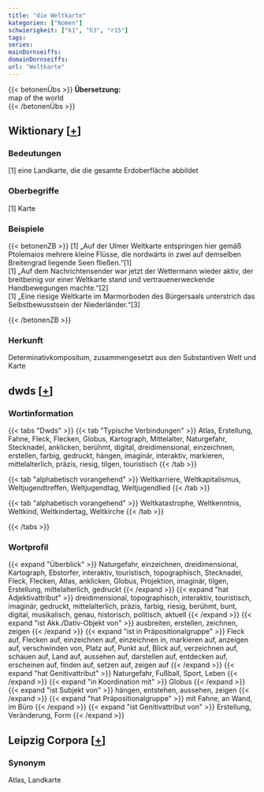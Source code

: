 ```yaml
---
title: "die Weltkarte"
kategorien: ["Nomen"]
schwierigkeit: ["k1", "h3", "r15"]
tags:
series:
mainDornseiffs:
domainDornseiffs:
url: "Weltkarte"
---
```


{{< betonenÜbs >}}
**Übersetzung:**  
map of the world  
{{< /betonenÜbs >}}

## Wiktionary [[+](https://de.wiktionary.org/wiki/Weltkarte)]

### Bedeutungen
[1] eine Landkarte, die die gesamte Erdoberfläche abbildet  

### Oberbegriffe
[1] Karte  

### Beispiele
{{< betonenZB >}}
[1] „Auf der Ulmer Weltkarte entspringen hier gemäß Ptolemaios mehrere kleine Flüsse, die nordwärts in zwei auf demselben Breitengrad liegende Seen fließen.“[1]  
[1] „Auf dem Nachrichtensender war jetzt der Wettermann wieder aktiv, der breitbeinig vor einer Weltkarte stand und vertrauenerweckende Handbewegungen machte.“[2]  
[1] „Eine riesige Weltkarte im Marmorboden des Bürgersaals unterstrich das Selbstbewusstsein der Niederländer.“[3]  

{{< /betonenZB >}}
### Herkunft
Determinativkompositum, zusammengesetzt aus den Substantiven Welt und Karte  



## dwds [[+](https://www.dwds.de/wb/Weltkarte)]

### Wortinformation
{{< tabs "Dwds" >}}
{{< tab "Typische Verbindungen" >}}
Atlas, Erstellung, Fahne, Fleck, Flecken, Globus, Kartograph, Mittelalter, Naturgefahr, Stecknadel, anklicken, berühmt, digital, dreidimensional, einzeichnen, erstellen, farbig, gedruckt, hängen, imaginär, interaktiv, markieren, mittelalterlich, präzis, riesig, tilgen, touristisch
{{< /tab >}}

{{< tab "alphabetisch vorangehend" >}}
Weltkarriere, Weltkapitalismus, Weltjugendtreffen, Weltjugendtag, Weltjugendlied
{{< /tab >}}

{{< tab "alphabetisch vorangehend" >}}
Weltkatastrophe, Weltkenntnis, Weltkind, Weltkindertag, Weltkirche
{{< /tab >}}

{{< /tabs >}}

### Wortprofil
{{< expand "Überblick" >}} Naturgefahr, einzeichnen, dreidimensional, Kartograph, Ebstorfer, interaktiv, touristisch, topographisch, Stecknadel, Fleck, Flecken, Atlas, anklicken, Globus, Projektion, imaginär, tilgen, Erstellung, mittelalterlich, gedruckt {{< /expand >}}
{{< expand "hat Adjektivattribut" >}} dreidimensional, topographisch, interaktiv, touristisch, imaginär, gedruckt, mittelalterlich, präzis, farbig, riesig, berühmt, bunt, digital, musikalisch, genau, historisch, politisch, aktuell {{< /expand >}}
{{< expand "ist Akk./Dativ-Objekt von" >}} ausbreiten, erstellen, zeichnen, zeigen {{< /expand >}}
{{< expand "ist in Präpositionalgruppe" >}} Fleck auf, Flecken auf, einzeichnen auf, einzeichnen in, markieren auf, anzeigen auf, verschwinden von, Platz auf, Punkt auf, Blick auf, verzeichnen auf, schauen auf, Land auf, aussehen auf, darstellen auf, entdecken auf, erscheinen auf, finden auf, setzen auf, zeigen auf {{< /expand >}}
{{< expand "hat Genitivattribut" >}} Naturgefahr, Fußball, Sport, Leben {{< /expand >}}
{{< expand "in Koordination mit" >}} Globus {{< /expand >}}
{{< expand "ist Subjekt von" >}} hängen, entstehen, aussehen, zeigen {{< /expand >}}
{{< expand "hat Präpositionalgruppe" >}} mit Fahne, an Wand, im Büro {{< /expand >}}
{{< expand "ist Genitivattribut von" >}} Erstellung, Veränderung, Form {{< /expand >}}

## Leipzig Corpora [[+](https://corpora.uni-leipzig.de/en/res?word=Weltkarte&corpusId=deu_newscrawl-public_2018)]


### Synonym
Atlas, Landkarte

